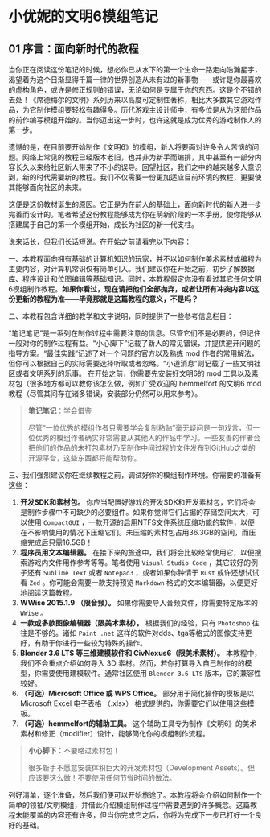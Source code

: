 # 小优妮的文明6模组笔记

## 01 序言：面向新时代的教程

当你正在阅读这份笔记的时候，想必你已从水下的第一个生命一路走向浩瀚星宇，渴望着为这个日渐显得千篇一律的世界创造从未有过的新事物——或许是你最喜欢的虚构角色，或许是修正规则的错误，无论如何是专属于你的东西。这是个不错的去处！《席德梅尔的文明》系列历来以高度可定制性著称，相比大多数其它游戏作品，为它制作模组要轻松有趣得多。历代游戏主设计师中，有多位是从为这部作品的前作编写模组开始的。当你迈出这一步时，也许这就是成为优秀的游戏制作人的第一步。

遗憾的是，在目前要开始制作《文明6》的模组，新人将要面对许多令人苦恼的问题。网络上常见的教程已经版本老旧，也并非为新手而编排，其中甚至有一部分内容长久以来给社区新人带来了不小的误导。回望社区，我们之中的越来越多人意识到，新的时代需要新的教程。我们不仅需要一份更加适应目前环境的教程，更要使其能够面向社区的未来。

这便是这份教材诞生的原因。它正是为在前人的基础上，面向新时代的新人进一步完善而设计的。笔者希望这份教程能够成为你在萌新阶段的一本手册，使你能够从搭建属于自己的第一个模组开始，成长为社区的新一代支柱。

说来话长，但我们长话短说。在开始之前请看完以下内容：

一、本教程面向拥有基础的计算机知识的玩家，并不以如何制作美术素材或编程为主要内容，对计算机常识仅有简单引入。我们建议你在开始之前，初步了解数据库、程序设计和位图编辑等基础知识。同时，本教程假定你没有看过其它任何文明6模组制作教程。**如果你看过，现在请把他们全部抛弃，或者让所有冲突内容以这份更新的教程为准——毕竟那就是这篇教程的意义，不是吗？**

二、本教程包含详细的教学和文字说明，同时提供了一些参考信息栏目：

“笔记笔记”是一系列在制作过程中需要注意的信息。尽管它们不是必要的，但记住一般对你的制作过程有益。“小心脚下”记载了新人的常见错误，并提供避开问题的指导方案。“最佳实践”记述了对一个问题的官方以及熟练 mod 作者的常用解法，但你可以根据自己的实际需要选择听取或者忽略。“小道消息”则记载了一些文明社区或者文明系列的乐事。
在开始之前，你需要先安装好文明6的 mod 工具以及素材包（很多地方都可以教你该怎么做，例如广受欢迎的 hemmelfort 的文明6 mod 教程（尽管其间存在诸多错误，安装部分仍然可以用来参考）。

>**笔记笔记**：学会借鉴
>
>尽管“一位优秀的模组作者只需要学会复制粘贴”毫无疑问是一句戏言，但一位优秀的模组作者确实非常需要从其他人的作品中学习。一些友善的作者会把他们的作品的未打包素材乃至制作中间过程的文件发布到GitHub之类的开源平台，这些东西都将能帮助你。

三、我们强烈建议你在继续教程之前，调试好你的模组制作环境。你需要的准备有这些：

1. **开发SDK和素材包。** 你应当配置好游戏的开发SDK和开发素材包，它们将会是制作步骤中不可缺少的必要组件。如果你觉得它们占据的存储空间太大，可以使用 ```CompactGUI``` ，一款开源的启用NTFS文件系统压缩功能的软件，以便在不影响使用的情况下压缩它们。未压缩的素材包占用36.3GB的空间，而压缩完成后只需16.5GB！
2. **程序员用文本编辑器。** 在接下来的旅途中，我们将会比较经常使用它，以便搜索游戏内文件用作参考等等。笔者使用 ```Visual Studio Code``` ，其它较好的例子还有 ```Sublime Text``` 或者 ```Notepad3``` ，或者如果你钟情于 ```Rust``` 或许还想试试看 ```Zed``` 。你可能会需要一款支持预览 ```Markdown``` 格式的文本编辑器，以便更好地阅读这篇教程。
3. **WWise 2015.1.9 （限音频）。** 如果你需要导入音频文件，你需要特定版本的 ```WWise``` 。
4. **一款或多款图像编辑器（限美术素材）。** 根据我们的经验，只有 ```Photoshop``` 往往是不够的。诸如 ```Paint .net``` 这样的软件对dds、tga等格式的图像支持更好，有助于你进行一些较为特殊的操作。
5. **Blender 3.6 LTS 等三维建模软件和 CivNexus6（限美术素材）。** 本教程中，我们不会重点介绍如何导入 3D 素材。然而，若你打算导入自己制作的的模型，你需要使用建模软件。通常社区使用 ```Blender 3.6 LTS``` 版本，它的兼容性较好。
6. **（可选）Microsoft Office 或 WPS Office。** 部分用于简化操作的模板是以 Microsoft Excel 电子表格 （.xlsx） 格式提供的，你需要它们以使用这些模板。
7. **（可选）hemmelfort的辅助工具。** 这个辅助工具专为制作《文明6》的美术素材和修正（modifier）设计，能够简化你的模组制作流程。

>**小心脚下**：不要略过素材包！
>
>很多新手不愿意安装体积巨大的开发素材包（Development Assets）。但应该要这么做！不要使用任何节省时间的做法。

列好清单，逐个准备，然后我们便可以开始旅途了。本教程将会介绍如何制作一个简单的领袖/文明模组，并借此介绍模组制作过程中需要遇到的许多概念。这篇教程未能覆盖的内容还有许多，但当你完成它之后，你将为完成下一步已打好一个良好的基础。
